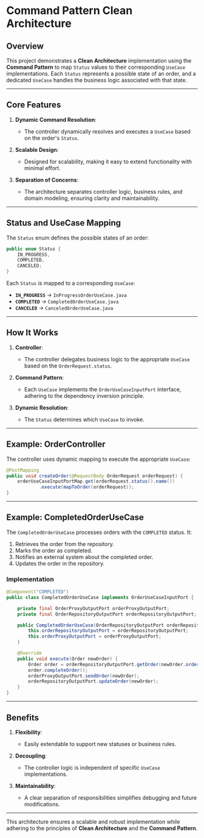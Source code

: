 # Command Pattern Clean Architecture

## Overview

This project demonstrates a **Clean Architecture** implementation using the **Command Pattern** to map `Status` values to their corresponding `UseCase` implementations. Each `Status` represents a possible state of an order, and a dedicated `UseCase` handles the business logic associated with that state.

---

## Core Features

1. **Dynamic Command Resolution**:
   - The controller dynamically resolves and executes a `UseCase` based on the order's `Status`.

2. **Scalable Design**:
   - Designed for scalability, making it easy to extend functionality with minimal effort.

3. **Separation of Concerns**:
   - The architecture separates controller logic, business rules, and domain modeling, ensuring clarity and maintainability.

---

## Status and UseCase Mapping

The `Status` enum defines the possible states of an order:

```java
public enum Status {
    IN_PROGRESS,  
    COMPLETED,    
    CANCELED;
}
```

Each `Status` is mapped to a corresponding `UseCase`:

- **`IN_PROGRESS`** → `InProgressOrderUseCase.java`
- **`COMPLETED`** → `CompletedOrderUseCase.java`
- **`CANCELED`** → `CanceledOrderUseCase.java`

---

## How It Works

1. **Controller**:
   - The controller delegates business logic to the appropriate `UseCase` based on the `OrderRequest.status`.

2. **Command Pattern**:
   - Each `UseCase` implements the `OrderUseCaseInputPort` interface, adhering to the dependency inversion principle.

3. **Dynamic Resolution**:
   - The `Status` determines which `UseCase` to invoke.

---

## Example: OrderController

The controller uses dynamic mapping to execute the appropriate `UseCase`:

```java
@PostMapping
public void createOrder(@RequestBody OrderRequest orderRequest) {
    orderUseCaseInputPortMap.get(orderRequest.status().name())
            .execute(mapToOrder(orderRequest));
}
```

---

## Example: CompletedOrderUseCase

The `CompletedOrderUseCase` processes orders with the `COMPLETED` status. It:

1. Retrieves the order from the repository.
2. Marks the order as completed.
3. Notifies an external system about the completed order.
4. Updates the order in the repository.

### Implementation

```java
@Component("COMPLETED")
public class CompletedOrderUseCase implements OrderUseCaseInputPort {

    private final OrderProxyOutputPort orderProxyOutputPort;
    private final OrderRepositoryOutputPort orderRepositoryOutputPort;

    public CompletedOrderUseCase(OrderRepositoryOutputPort orderRepositoryOutputPort, OrderProxyOutputPort orderProxyOutputPort) {
        this.orderRepositoryOutputPort = orderRepositoryOutputPort;
        this.orderProxyOutputPort = orderProxyOutputPort;
    }

    @Override
    public void execute(Order newOrder) {
        Order order = orderRepositoryOutputPort.getOrder(newOrder.orderId());
        order.completeOrder();
        orderProxyOutputPort.sendOrder(newOrder);
        orderRepositoryOutputPort.updateOrder(newOrder);
    }
}
```

---

## Benefits

1. **Flexibility**:
   - Easily extendable to support new statuses or business rules.

2. **Decoupling**:
   - The controller logic is independent of specific `UseCase` implementations.

3. **Maintainability**:
   - A clear separation of responsibilities simplifies debugging and future modifications.

---

This architecture ensures a scalable and robust implementation while adhering to the principles of **Clean Architecture** and the **Command Pattern**.
